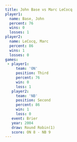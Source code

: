```yaml
---
title: John Base vs Marc LeCocq
player1:            
  name: Base, John  
  percent: 76       
  wins: 0           
  losses: 1         
player2:            
  name: LeCocq, Marc
  percent: 86       
  wins: 1           
  losses: 0         
games:
 - player1:         
     team: 'ON'     
     position: Third
     percent: 76    
     win: 0         
     loss: 1        
   player2:          
     team: 'NB'      
     position: Second
     percent: 86     
     win: 1          
     loss: 0         
   event: Brier        
   year: 2004          
   draw: Round Robin(1)
   score: ON 8 - NB 9  
---
```

